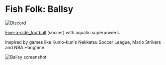 # Fish Folk: Ballsy

[![Discord](https://img.shields.io/badge/chat-on%20discord-green.svg?logo=discord&logoColor=fff&labelColor=1e1c24&color=8d5b3f)](https://discord.gg/SyAQx56RhW)

[Five-a-side_football](https://en.wikipedia.org/wiki/Five-a-side_football) (soccer) with aquatic superpowers.

Inspired by games like Kunio-kun's Nekketsu Soccer League, Mario Strikers and NBA Hangtime.

![Ballsy screenshot](https://media.discordapp.net/attachments/865004050357682251/989144220327620639/fishballs.jpg)

